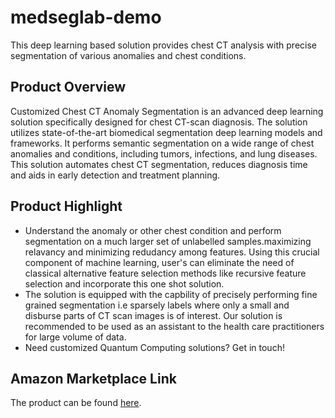 # medseglab-demo
This deep learning based solution provides chest CT analysis with precise segmentation of various anomalies and chest conditions.

## Product Overview
Customized Chest CT Anomaly Segmentation is an advanced deep learning solution specifically designed for chest CT-scan diagnosis. The solution utilizes state-of-the-art biomedical segmentation deep learning models and frameworks. It performs semantic segmentation on a wide range of chest anomalies and conditions, including tumors, infections, and lung diseases. This solution automates chest CT segmentation, reduces diagnosis time and aids in early detection and treatment planning.

## Product Highlight 

* Understand the anomaly or other chest condition and perform segmentation on a much larger set of unlabelled samples.maximizing relavancy and minimizing redudancy among features. Using this crucial component of machine learning, user's can eliminate the need of classical alternative feature selection methods like recursive feature selection and incorporate this one shot solution.
* The solution is  equipped with the capbility of precisely performing fine grained segmentation i.e sparsely labels where only a small and disburse parts of CT scan images is of interest. Our solution is recommended to be used as an assistant to the health care practitioners for large volume of data.
* Need customized Quantum Computing solutions? Get in touch!

## Amazon Marketplace Link
The product can be found [here]().
